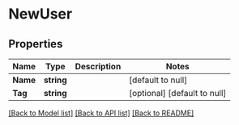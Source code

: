 # NewUser

## Properties
Name | Type | Description | Notes
------------ | ------------- | ------------- | -------------
**Name** | **string** |  | [default to null]
**Tag** | **string** |  | [optional] [default to null]

[[Back to Model list]](../README.md#documentation-for-models) [[Back to API list]](../README.md#documentation-for-api-endpoints) [[Back to README]](../README.md)


